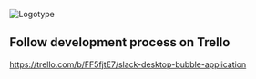 ![Logotype](http://bubbles.monych.se/bubble-application-name.png)

## Follow development process on Trello

https://trello.com/b/FF5fjtE7/slack-desktop-bubble-application
